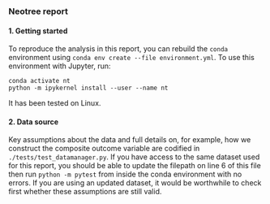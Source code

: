 ### Neotree report

#### 1. Getting started
To reproduce the analysis in this report, you can rebuild the `conda` environment using `conda env create --file environment.yml`. To use this environment with Jupyter, run:
```
conda activate nt
python -m ipykernel install --user --name nt
```
It has been tested on Linux. 

#### 2. Data source
Key assumptions about the data and full details on, for example, how we construct the composite outcome variable are codified in `./tests/test_datamanager.py`. If you have access to the same dataset used for this report, you should be able to update the filepath on line 6 of this file then run `python -m pytest` from inside the conda environment with no errors. If you are using an updated dataset, it would be worthwhile to check first whether these assumptions are still valid. 


